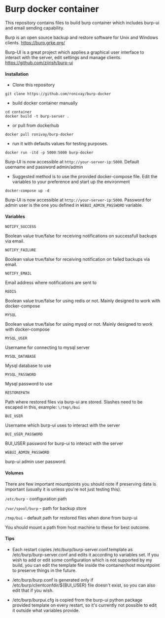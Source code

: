 # Burp docker container

This repository contains files to build burp container which includes burp-ui and email sending capability.

Burp is an open source backup and restore software for Unix and Windows clients.
https://burp.grke.org/

Burp-UI is a great project which applies a graphical user interface to interact with the server, edit settings and manage clients.
https://github.com/ziirish/burp-ui

#### Installation

- Clone this repository
```
git clone https://github.com/ronivay/burp-docker
```

- build docker container manually

```
cd container
docker build -t burp-server .
```

- or pull from dockerhub

```
docker pull ronivay/burp-docker
```

- run it with defaults values for testing purposes. 

```
docker run -itd -p 5000:5000 burp-docker
```

Burp-UI is now accessible at `http://your-server-ip:5000`. Default username and password admin/admin

- Suggested method is to use the provided docker-compose file. Edit the variables to your preference and start up the environment

```
docker-compose up -d
```
Burp-UI is now accessible at `http://your-server-ip:5000`. Password for admin user is the one you defined in `WEBUI_ADMIN_PASSWORD` variable.

#### Variables

`NOTIFY_SUCCESS` 

Boolean value true/false for receiving notifications on successfull backups via email. 

`NOTIFY_FAILURE`

Boolean value true/false for receiving notification on failed backups via email.

`NOTIFY_EMAIL`

Email address where notifications are sent to

`REDIS`

Boolean value true/false for using redis or not. Mainly designed to work with docker-compose

`MYSQL`

Boolean value true/false for using mysql or not. Mainly designed to work with docker-compose

`MYSQL_USER`

Username for connecting to mysql server

`MYSQL_DATABASE`

Mysql database to use

`MYSQL_PASSWORD`

Mysql password to use

`RESTOREPATH`

Path where restored files via burp-ui are stored. Slashes need to be escaped in this, example: `\/tmp\/bui`

`BUI_USER`

Username which burp-ui uses to interact with the server

`BUI_USER_PASSWORD`

BUI_USER password for burp-ui to interact with the server

`WEBUI_ADMIN_PASSWORD`

burp-ui admin user password. 

#### Volumes

There are few important mountpoints you should note if preserving data is important (usually it is unless you're not just testing this).

`/etc/burp` - configuration path

`/var/spool/burp` - path for backup store

`/tmp/bui` - default path for restored files when done from burp-ui

You should mount a path from host machine to these for best outcome.

#### Tips

- Each restart copies /etc/burp/burp-server.conf.template as /etc/burp/burp-server.conf and edits it according to variables set. If you wish to add or edit some configuration which is not supported by my build, you can edit the template file inside the container/host mountpoint to preserve things in the future. 

- /etc/burp/burp.conf is generated only if /etc/burp/clientconfdir/${BUI_USER} file doesn't exist, so you can also edit that if you wish.

- /etc/burp/burpui.cfg is copied from the burp-ui python package provided template on every restart, so it's currently not possible to edit it outside what variables provide.



